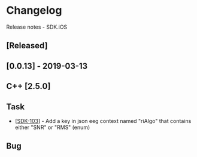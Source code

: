 # Changelog
Release notes - SDK.iOS

## [Released]

## [0.0.13] - 2019-03-13
## C++ [2.5.0]

## Task

*   [[SDK-103](https://mybrain.atlassian.net/browse/SDK-103)] - Add a key in json eeg context named "riAlgo" that contains either "SNR" or "RMS" (enum)

## Bug
